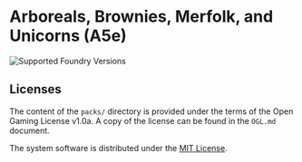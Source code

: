 # Arboreals, Brownies, Merfolk, and Unicorns (A5e)

![Supported Foundry Versions](https://img.shields.io/endpoint?url=https://foundryshields.com/version?url=https://github.com/Pjb518/a5e-abmu/releases/latest/download/module.json&color=blue)

## Licenses

The content of the `packs/` directory is provided under the terms of the Open Gaming License v1.0a. A copy of the license can be found in the `OGL.md` document.

The system software is distributed under the [MIT License](https://mit-license.org/).
